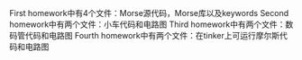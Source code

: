 First homework中有4个文件：Morse源代码，Morse库以及keywords
Second homework中有两个文件：小车代码和电路图
Third homework中有两个文件：数码管代码和电路图
Fourth homework中有两个文件：在tinker上可运行摩尔斯代码和电路图
